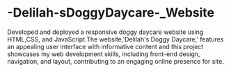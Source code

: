 # -Delilah-sDoggyDaycare-_Website
Developed and deployed a responsive doggy daycare website using HTML,CSS, and JavaScript.The website,'Delilah's Doggy Daycare,' features an appealing user interface with informative content and this project showcases my web development skills, including front-end design, navigation, and layout, contributing to an engaging online presence for site.
